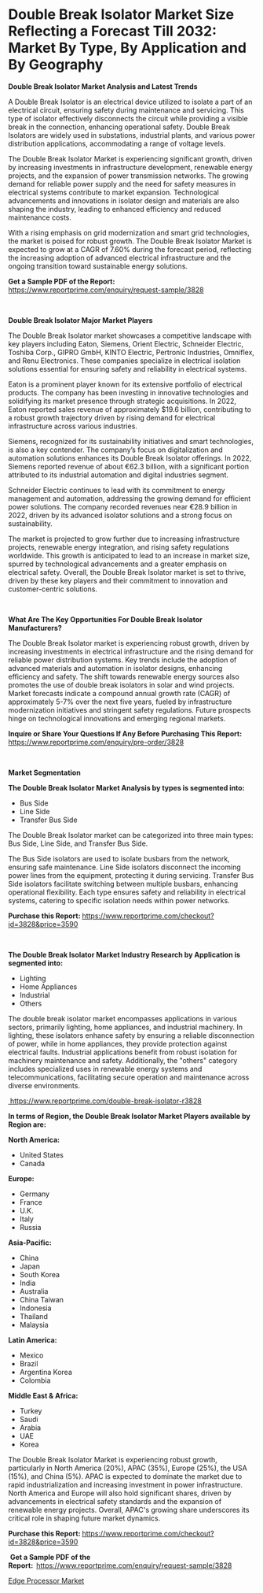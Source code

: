 <p><h1>Double Break Isolator Market Size Reflecting a Forecast Till 2032: Market By Type, By Application and By Geography</h1></p><p><strong>Double Break Isolator Market Analysis and Latest Trends</strong></p>
<p><p>A Double Break Isolator is an electrical device utilized to isolate a part of an electrical circuit, ensuring safety during maintenance and servicing. This type of isolator effectively disconnects the circuit while providing a visible break in the connection, enhancing operational safety. Double Break Isolators are widely used in substations, industrial plants, and various power distribution applications, accommodating a range of voltage levels.</p><p>The Double Break Isolator Market is experiencing significant growth, driven by increasing investments in infrastructure development, renewable energy projects, and the expansion of power transmission networks. The growing demand for reliable power supply and the need for safety measures in electrical systems contribute to market expansion. Technological advancements and innovations in isolator design and materials are also shaping the industry, leading to enhanced efficiency and reduced maintenance costs.</p><p>With a rising emphasis on grid modernization and smart grid technologies, the market is poised for robust growth. The Double Break Isolator Market is expected to grow at a CAGR of 7.60% during the forecast period, reflecting the increasing adoption of advanced electrical infrastructure and the ongoing transition toward sustainable energy solutions.</p></p>
<p><strong>Get a Sample PDF of the Report:&nbsp;</strong> <a href="https://www.reportprime.com/enquiry/request-sample/3828?utm_campaign=3127&utm_medium=2&utm_source=Github&utm_content=ia&utm_term=18032025&utm_id=double-break-isolator">https://www.reportprime.com/enquiry/request-sample/3828</a></p>
<p>&nbsp;</p>
<p><strong>Double Break Isolator Major Market Players</strong></p>
<p><p>The Double Break Isolator market showcases a competitive landscape with key players including Eaton, Siemens, Orient Electric, Schneider Electric, Toshiba Corp., GIPRO GmbH, KINTO Electric, Pertronic Industries, Omniflex, and Renu Electronics. These companies specialize in electrical isolation solutions essential for ensuring safety and reliability in electrical systems.</p><p>Eaton is a prominent player known for its extensive portfolio of electrical products. The company has been investing in innovative technologies and solidifying its market presence through strategic acquisitions. In 2022, Eaton reported sales revenue of approximately $19.6 billion, contributing to a robust growth trajectory driven by rising demand for electrical infrastructure across various industries.</p><p>Siemens, recognized for its sustainability initiatives and smart technologies, is also a key contender. The company’s focus on digitalization and automation solutions enhances its Double Break Isolator offerings. In 2022, Siemens reported revenue of about €62.3 billion, with a significant portion attributed to its industrial automation and digital industries segment.</p><p>Schneider Electric continues to lead with its commitment to energy management and automation, addressing the growing demand for efficient power solutions. The company recorded revenues near €28.9 billion in 2022, driven by its advanced isolator solutions and a strong focus on sustainability.</p><p>The market is projected to grow further due to increasing infrastructure projects, renewable energy integration, and rising safety regulations worldwide. This growth is anticipated to lead to an increase in market size, spurred by technological advancements and a greater emphasis on electrical safety. Overall, the Double Break Isolator market is set to thrive, driven by these key players and their commitment to innovation and customer-centric solutions.</p></p>
<p>&nbsp;</p>
<p><strong>What Are The Key Opportunities For Double Break Isolator Manufacturers?</strong></p>
<p><p>The Double Break Isolator market is experiencing robust growth, driven by increasing investments in electrical infrastructure and the rising demand for reliable power distribution systems. Key trends include the adoption of advanced materials and automation in isolator designs, enhancing efficiency and safety. The shift towards renewable energy sources also promotes the use of double break isolators in solar and wind projects. Market forecasts indicate a compound annual growth rate (CAGR) of approximately 5-7% over the next five years, fueled by infrastructure modernization initiatives and stringent safety regulations. Future prospects hinge on technological innovations and emerging regional markets.</p></p>
<p><strong>Inquire or Share Your Questions If Any Before Purchasing This Report:</strong> <a href="https://www.reportprime.com/enquiry/pre-order/3828?utm_campaign=3127&utm_medium=2&utm_source=Github&utm_content=ia&utm_term=18032025&utm_id=double-break-isolator">https://www.reportprime.com/enquiry/pre-order/3828</a></p>
<p>&nbsp;</p>
<p><strong>Market Segmentation</strong></p>
<p><strong>The Double Break Isolator Market Analysis by types is segmented into:</strong></p>
<p><ul><li>Bus Side</li><li>Line Side</li><li>Transfer Bus Side</li></ul></p>
<p><p>The Double Break Isolator market can be categorized into three main types: Bus Side, Line Side, and Transfer Bus Side. </p><p>The Bus Side isolators are used to isolate busbars from the network, ensuring safe maintenance. Line Side isolators disconnect the incoming power lines from the equipment, protecting it during servicing. Transfer Bus Side isolators facilitate switching between multiple busbars, enhancing operational flexibility. Each type ensures safety and reliability in electrical systems, catering to specific isolation needs within power networks.</p></p>
<p><strong>Purchase this Report:&nbsp;</strong><a href="https://www.reportprime.com/checkout?id=3828&price=3590&utm_campaign=3127&utm_medium=2&utm_source=Github&utm_content=ia&utm_term=18032025&utm_id=double-break-isolator">https://www.reportprime.com/checkout?id=3828&price=3590</a></p>
<p>&nbsp;</p>
<p><strong>The Double Break Isolator Market Industry Research by Application is segmented into:</strong></p>
<p><ul><li>Lighting</li><li>Home Appliances</li><li>Industrial</li><li>Others</li></ul></p>
<p><p>The double break isolator market encompasses applications in various sectors, primarily lighting, home appliances, and industrial machinery. In lighting, these isolators enhance safety by ensuring a reliable disconnection of power, while in home appliances, they provide protection against electrical faults. Industrial applications benefit from robust isolation for machinery maintenance and safety. Additionally, the "others" category includes specialized uses in renewable energy systems and telecommunications, facilitating secure operation and maintenance across diverse environments.</p></p>
<p><a href="https://www.reportprime.com/double-break-isolator-r3828?utm_campaign=3127&utm_medium=2&utm_source=Github&utm_content=ia&utm_term=18032025&utm_id=double-break-isolator">&nbsp;https://www.reportprime.com/double-break-isolator-r3828</a></p>
<p><strong>In terms of Region, the Double Break Isolator Market Players available by Region are:</strong></p>
<p>
    <p> <strong> North America: </strong>
        <ul>
            <li>United States</li>
            <li>Canada</li>
        </ul>
        </p> 
    <p> <strong> Europe: </strong>
        <ul>
            <li>Germany</li>
            <li>France</li>
            <li>U.K.</li>
            <li>Italy</li>
            <li>Russia</li>
        </ul>
        </p> 
    <p> <strong> Asia-Pacific: </strong>
        <ul>
            <li>China</li>
            <li>Japan</li>
            <li>South Korea</li>
            <li>India</li>
            <li>Australia</li>
            <li>China Taiwan</li>
            <li>Indonesia</li>
            <li>Thailand</li>
            <li>Malaysia</li>
        </ul>
        </p> 
    <p> <strong> Latin America: </strong>
        <ul>
            <li>Mexico</li>
            <li>Brazil</li>
            <li>Argentina Korea</li>
            <li>Colombia</li>
        </ul>
        </p> 
    <p> <strong> Middle East & Africa: </strong>
        <ul>
            <li>Turkey</li>
            <li>Saudi</li>
            <li>Arabia</li>
            <li>UAE</li>
            <li>Korea</li>
        </ul>
    </p>
    </p>
<p><p>The Double Break Isolator Market is experiencing robust growth, particularly in North America (20%), APAC (35%), Europe (25%), the USA (15%), and China (5%). APAC is expected to dominate the market due to rapid industrialization and increasing investment in power infrastructure. North America and Europe will also hold significant shares, driven by advancements in electrical safety standards and the expansion of renewable energy projects. Overall, APAC's growing share underscores its critical role in shaping future market dynamics.</p></p>
<p><strong>Purchase this Report: </strong><a href="https://www.reportprime.com/checkout?id=3828&price=3590&utm_campaign=3127&utm_medium=2&utm_source=Github&utm_content=ia&utm_term=18032025&utm_id=double-break-isolator">https://www.reportprime.com/checkout?id=3828&price=3590</a></p>
<p>&nbsp;<strong>Get a Sample PDF of the Report:&nbsp;&nbsp;</strong><a href="https://www.reportprime.com/enquiry/request-sample/3828?utm_campaign=3127&utm_medium=2&utm_source=Github&utm_content=ia&utm_term=18032025&utm_id=double-break-isolator">https://www.reportprime.com/enquiry/request-sample/3828</a></p>
<p><strong></strong></p>
<p><p><a href="https://github.com/AngelaWalsh696/Market-Research-Report-List-1/blob/main/edge-processor-market.md?utm_campaign=3127&utm_medium=2&utm_source=Github&utm_content=ia&utm_term=18032025&utm_id=double-break-isolator">Edge Processor Market</a></p></p>